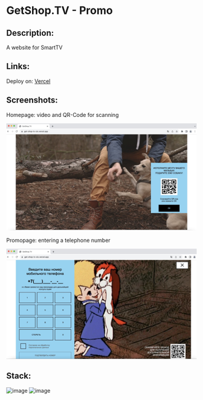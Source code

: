 # GetShop.TV - Promo

## Description:

A website for SmartTV

## Links:

Deploy on: <a href="https://get-shop-tv-six.vercel.app/">Vercel<a>

## Screenshots:

Homepage: video and QR-Code for scanning

![Home-Page](/src/assets/home.jpg)

Promopage: entering a telephone number

![Promo-Page](/src/assets/promo.jpg)

## Stack:

![image](https://img.shields.io/badge/React-20232A?style=for-the-badge&logo=react&logoColor=61DAFB)
![image](https://img.shields.io/badge/JavaScript-323330?style=for-the-badge&logo=javascript&logoColor=F7DF1E)
